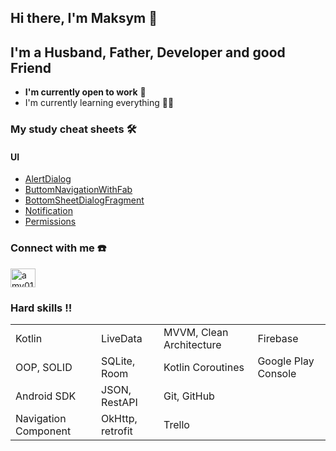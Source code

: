 ## Hi there, I'm Maksym 👋
## I'm a Husband, Father, Developer and good Friend
- **I'm currently open to work** :monocle_face:
- I'm currently learning everything :man_student:
### My study cheat sheets :hammer_and_wrench:
#### UI
* [AlertDialog](https://github.com/amv0107/CustomAlertDialog)
* [ButtomNavigationWithFab](https://github.com/amv0107/DemoButtomNavigationWithFab)
* [BottomSheetDialogFragment](https://github.com/amv0107/BottomSheetDialogFragment)
* [Notification](https://github.com/amv0107/Notifications)
* [Permissions](https://github.com/amv0107/Notifications)

### Connect with me :phone:
<p align="left">
<a href="https://linkedin.com/in/amv0107" target="blank"><img align="center" src="https://raw.githubusercontent.com/rahuldkjain/github-profile-readme-generator/master/src/images/icons/Social/linked-in-alt.svg" alt="amv0107" height="30" width="40" /></a>
</p>

### Hard skills :bangbang:
|||||
|--------------------|----------------|------------------------|-------------------|
|Kotlin              |LiveData        |MVVM, Clean Architecture|Firebase           |
|OOP, SOLID          |SQLite, Room    |Kotlin Coroutines       |Google Play Console|
|Android SDK         |JSON, RestAPI   |Git, GitHub             |                   |
|Navigation Component|OkHttp, retrofit|Trello                  |                   |
